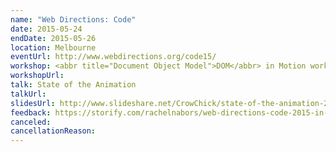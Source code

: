 ```yaml
---
name: "Web Directions: Code"
date: 2015-05-24
endDate: 2015-05-26
location: Melbourne
eventUrl: http://www.webdirections.org/code15/
workshop: <abbr title="Document Object Model">DOM</abbr> in Motion workshop
workshopUrl:
talk: State of the Animation
talkUrl:
slidesUrl: http://www.slideshare.net/CrowChick/state-of-the-animation-2014
feedback: https://storify.com/rachelnabors/web-directions-code-2015-in-melbourne
canceled:
cancellationReason:
---
```

